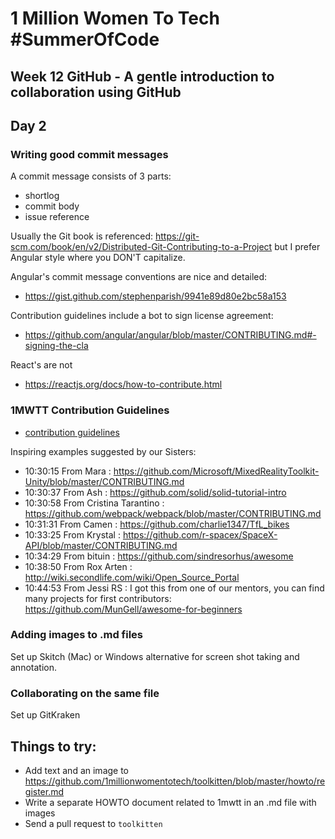 # 1 Million Women To Tech #SummerOfCode

## Week 12 GitHub - A gentle introduction to collaboration using GitHub

## Day 2

### Writing good commit messages

A commit message consists of 3 parts:
- shortlog
- commit body
- issue reference

Usually the Git book is referenced: https://git-scm.com/book/en/v2/Distributed-Git-Contributing-to-a-Project but I prefer Angular style where you DON'T capitalize.

Angular's commit message conventions are nice and detailed: 
- https://gist.github.com/stephenparish/9941e89d80e2bc58a153

Contribution guidelines include a bot to sign license agreement:
- https://github.com/angular/angular/blob/master/CONTRIBUTING.md#-signing-the-cla

React's are not
- https://reactjs.org/docs/how-to-contribute.html

### 1MWTT Contribution Guidelines

- [contribution guidelines](../../howto/contribute.md)

Inspiring examples suggested by our Sisters:
- 10:30:15   From Mara : https://github.com/Microsoft/MixedRealityToolkit-Unity/blob/master/CONTRIBUTING.md
- 10:30:37   From Ash : https://github.com/solid/solid-tutorial-intro
- 10:30:58   From Cristina Tarantino : https://github.com/webpack/webpack/blob/master/CONTRIBUTING.md
- 10:31:31   From Camen : https://github.com/charlie1347/TfL_bikes
- 10:33:25   From Krystal : https://github.com/r-spacex/SpaceX-API/blob/master/CONTRIBUTING.md
- 10:34:29   From bituin : https://github.com/sindresorhus/awesome
- 10:38:50   From Rox Arten : http://wiki.secondlife.com/wiki/Open_Source_Portal 
- 10:44:53   From Jessi RS : I got this from one of our mentors, you can find many projects for first contributors: https://github.com/MunGell/awesome-for-beginners

### Adding images to .md files

Set up Skitch (Mac) or Windows alternative for screen shot taking and annotation.

### Collaborating on the same file

Set up GitKraken

## Things to try:
- Add text and an image to https://github.com/1millionwomentotech/toolkitten/blob/master/howto/register.md
- Write a separate HOWTO document related to 1mwtt in an .md file with images
- Send a pull request to `toolkitten`
